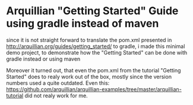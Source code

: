 # Arquillian "Getting Started" Guide using gradle instead of maven
since it is not straight forward to translate the pom.xml presented in http://arquillian.org/guides/getting_started/ to gradle, i made this minimal demo project, to demonstrate how the "Getting Started" can be done with gradle instead or using maven

Moreover it turned out, that even the pom.xml from the tutorial "Getting Started" does to realy work out of the box, mostly since the version numbers used a quite outdated. Even this:  https://github.com/arquillian/arquillian-examples/tree/master/arquillian-tutorial  did not realy work for me.
